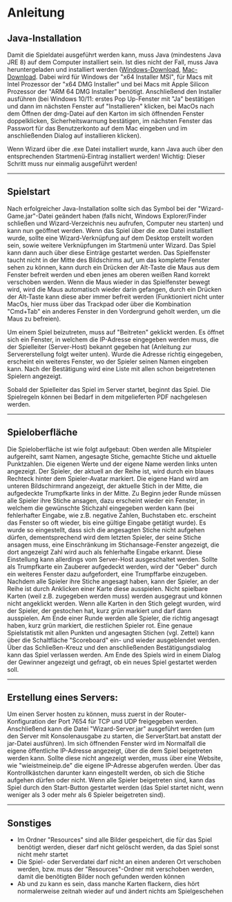 # Anleitung

## Java-Installation

Damit die Spieldatei ausgeführt werden kann, muss Java (mindestens Java JRE 8) auf dem Computer installiert sein. Ist dies nicht der Fall, muss Java heruntergeladen und installiert werden ([Windows-Download](https://www.oracle.com/java/technologies/downloads/#jdk17-windows), [Mac-Download](https://www.oracle.com/java/technologies/downloads/#jdk17-mac). Dabei wird für Windows der "x64 Installer MSI", für Macs mit Intel Prozessor der "x64 DMG Installer" und bei Macs mit Apple Silicon Prozessor der "ARM 64 DMG Installer" benötigt. Anschließend den Installer ausführen (bei Windows 10/11: erstes Pop Up-Fenster mit "Ja" bestätigen und dann im nächsten Fenster auf "Installieren" klicken, bei MacOs nach dem Öffnen der dmg-Datei auf den Karton im sich öffnenden Fenster doppelklicken, Sicherheitswarnung bestätigen, im nächsten Fenster das Passwort für das Benutzerkonto auf dem Mac eingeben und im anschließenden Dialog auf installieren klicken).

Wenn Wizard über die .exe Datei installiert wurde, kann Java auch über den entsprechenden Startmenü-Eintrag installiert werden!
Wichtig: Dieser Schritt muss nur einmalig ausgeführt werden!

---

## Spielstart

Nach erfolgreicher Java-Installation sollte sich das Symbol bei der "Wizard-Game.jar"-Datei geändert haben (falls nicht, Windows Explorer/Finder
schließen und Wizard-Verzeichnis neu aufrufen, Computer neu starten) und kann nun geöffnet werden. Wenn das Spiel 
über die .exe Datei installiert wurde, sollte eine Wizard-Verknüpfung auf dem Desktop erstellt worden sein, sowie weitere Verknüpfungen im Startmenü unter
Wizard. Das Spiel kann dann auch über diese Einträge gestartet werden. Das Spielfenster taucht nicht in der Mitte
des Bildschirms auf, um das komplette Fenster sehen zu können, kann durch ein Drücken der Alt-Taste die Maus aus dem Fenster befreit werden
und eben jenes am oberen weißen Rand korrekt verschoben werden. Wenn die Maus wieder in das Spielfenster bewegt wird, wird die Maus automatisch
wieder darin gefangen, durch ein Drücken der Alt-Taste kann diese aber immer befreit werden (Funktioniert nicht unter MacOs, hier muss über das
Trackpad oder über die Kombination "Cmd+Tab" ein anderes Fenster in den Vordergrund geholt werden, um die Maus zu befreien).

Um einem Spiel beizutreten, muss auf "Beitreten" geklickt werden. Es öffnet sich ein Fenster, in welchem die IP-Adresse eingegeben werden
muss, die der Spielleiter (Server-Host) bekannt gegeben hat (Anleitung zur Servererstellung folgt weiter unten). Wurde die Adresse richtig
eingegeben, erscheint ein weiteres Fenster, wo der Spieler seinen Namen eingeben kann. Nach der Bestätigung wird eine Liste mit allen schon
beigetretenen Spielern angezeigt.

Sobald der Spielleiter das Spiel im Server startet, beginnt das Spiel. Die Spielregeln können bei Bedarf in dem mitgelieferten PDF
nachgelesen werden.

---

## Spieloberfläche

Die Spieloberfläche ist wie folgt aufgebaut: Oben werden alle Mitspieler aufgereiht, samt Namen, angesagte Stiche, gemachte Stiche und
aktuelle Punktzahlen. Die eigenen Werte und der eigene Name werden links unten angezeigt. Der Spieler, der aktuell an der Reihe ist, wird
durch ein blaues Rechteck hinter dem Spieler-Avatar markiert. Die eigene Hand wird am unteren Bildschirmrand angezeigt, 
der aktuelle Stich in der Mitte, die aufgedeckte Trumpfkarte links in der Mitte. Zu Beginn jeder Runde müssen alle 
Spieler ihre Stiche ansagen, dazu erscheint wieder ein Fenster, in welchem die gewünschte Stichzahl eingegeben 
werden kann (bei fehlerhafter Eingabe, wie z.B. negative Zahlen, Buchstaben etc. erscheint das Fenster so oft wieder,
bis eine gültige Eingabe getätigt wurde). Es wurde so eingestellt, dass sich die angesagten Stiche nicht aufgehen 
dürfen, dementsprechend wird dem letzten Spieler, der seine Stiche ansagen muss, eine Einschränkung im 
Stichansage-Fenster angezeigt, die dort angezeigt Zahl wird auch als fehlerhafte Eingabe erkannt. Diese Einstellung 
kann allerdings vom Server-Host ausgeschaltet werden. Sollte als Trumpfkarte ein Zauberer aufgedeckt werden, wird 
der "Geber" durch ein weiteres Fenster dazu aufgefordert, eine Trumpffarbe einzugeben. Nachdem alle Spieler ihre 
Stiche angesagt haben, kann der Spieler, an der Reihe ist durch Anklicken einer Karte diese ausspielen. Nicht 
spielbare Karten (weil z.B. zugegeben werden muss) werden ausgegraut und können nicht angeklickt werden. Wenn alle 
Karten in den Stich gelegt wurden, wird der Spieler, der gestochen hat, kurz grün markiert und darf dann ausspielen. 
Am Ende einer Runde werden alle Spieler, die richtig angesagt haben, kurz grün markiert, die restlichen Spieler rot. Eine
genaue Spielstatistik mit allen Punkten und angesagten Stichen (vgl. Zettel) kann über die Schaltfläche "Scoreboard" ein- und wieder
ausgeblendet werden. Über das Schließen-Kreuz und den anschließenden Bestätigungsdialog kann das Spiel verlassen werden.
Am Ende des Spiels wird in einem Dialog der Gewinner angezeigt und gefragt, ob ein neues Spiel gestartet werden soll.

---

## Erstellung eines Servers:

Um einen Server hosten zu können, muss zuerst in der Router-Konfiguration der Port 7654 für TCP und UDP freigegeben 
werden. Anschließend kann die Datei "Wizard-Server.jar" ausgeführt werden (um den Server mit Konsolenausgabe zu 
starten, die ServerStart.bat anstatt der jar-Datei ausführen). Im sich öffnenden Fenster wird im Normalfall die 
eigene öffentliche IP-Adresse angezeigt, über die dem Spiel beigetreten werden kann. Sollte diese nicht angezeigt 
werden, muss über eine Website, wie "wieistmeineip.de" die eigene IP-Adresse abgerufen werden. Über das 
Kontrollkästchen darunter kann eingestellt werden, ob sich die Stiche aufgehen dürfen oder nicht. Wenn alle Spieler 
beigetreten sind, kann das Spiel durch den Start-Button gestartet werden (das Spiel startet nicht, wenn weniger als 3 
oder mehr als 6 Spieler beigetreten sind).

---

## Sonstiges

- Im Ordner "Resources" sind alle Bilder gespeichert, die für das Spiel benötigt werden, dieser darf nicht gelöscht werden, da das Spiel
  sonst nicht mehr startet
- Die Spiel- oder Serverdatei darf nicht an einen anderen Ort verschoben werden, bzw. muss der "Resources"-Ordner 
  mit verschoben werden, damit die benötigten Bilder noch gefunden werden können
- Ab und zu kann es sein, dass manche Karten flackern, dies hört normalerweise zeitnah wieder auf und ändert nichts am Spielgeschehen
